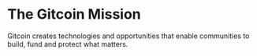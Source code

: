 # The Gitcoin Mission

Gitcoin creates technologies and opportunities that enable communities to build, fund and protect what matters.
